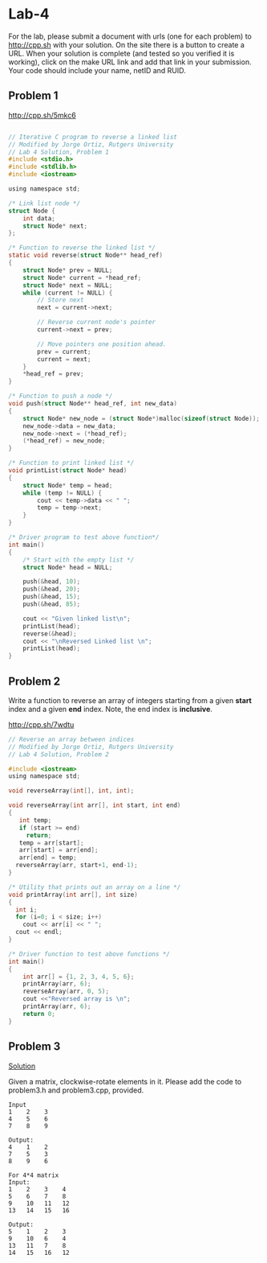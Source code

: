 # Lab-4
For the lab, please submit a document with urls (one for each problem) to http://cpp.sh with your solution. On the site there is a button to create a URL. When your solution is complete (and tested so you verified it is working), click on the make URL link and add that link in your submission. Your code should include your name, netID and RUID.


## Problem 1

http://cpp.sh/5mkc6

```C

// Iterative C program to reverse a linked list 
// Modified by Jorge Ortiz, Rutgers University
// Lab 4 Solution, Problem 1
#include <stdio.h> 
#include <stdlib.h> 
#include <iostream>

using namespace std;

/* Link list node */
struct Node { 
	int data; 
	struct Node* next; 
}; 

/* Function to reverse the linked list */
static void reverse(struct Node** head_ref) 
{ 
	struct Node* prev = NULL; 
	struct Node* current = *head_ref; 
	struct Node* next = NULL; 
	while (current != NULL) { 
		// Store next 
		next = current->next; 

		// Reverse current node's pointer 
		current->next = prev; 

		// Move pointers one position ahead. 
		prev = current; 
		current = next; 
	} 
	*head_ref = prev; 
} 

/* Function to push a node */
void push(struct Node** head_ref, int new_data) 
{ 
	struct Node* new_node = (struct Node*)malloc(sizeof(struct Node)); 
	new_node->data = new_data; 
	new_node->next = (*head_ref); 
	(*head_ref) = new_node; 
} 

/* Function to print linked list */
void printList(struct Node* head) 
{ 
	struct Node* temp = head; 
	while (temp != NULL) { 
		cout << temp->data << " "; 
		temp = temp->next; 
	} 
} 

/* Driver program to test above function*/
int main() 
{ 
	/* Start with the empty list */
	struct Node* head = NULL; 

	push(&head, 10); 
	push(&head, 20); 
	push(&head, 15); 
	push(&head, 85); 

	cout << "Given linked list\n"; 
	printList(head); 
	reverse(&head); 
	cout << "\nReversed Linked list \n"; 
	printList(head); 
} 

```


## Problem 2

Write a function to reverse an array of integers starting from a given **start** index and a given **end** index.  Note, the end index is **inclusive**.  

http://cpp.sh/7wdtu

```C
// Reverse an array between indices
// Modified by Jorge Ortiz, Rutgers University
// Lab 4 Solution, Problem 2

#include <iostream>
using namespace std;

void reverseArray(int[], int, int);

void reverseArray(int arr[], int start, int end) 
{ 
   int temp; 
   if (start >= end) 
     return; 
   temp = arr[start];    
   arr[start] = arr[end]; 
   arr[end] = temp; 
  reverseArray(arr, start+1, end-1);    
}

/* Utility that prints out an array on a line */
void printArray(int arr[], int size)
{
  int i;
  for (i=0; i < size; i++)
    cout << arr[i] << " ";
  cout << endl;
}

/* Driver function to test above functions */
int main()
{
    int arr[] = {1, 2, 3, 4, 5, 6};
    printArray(arr, 6);
    reverseArray(arr, 0, 5);
    cout <<"Reversed array is \n";
    printArray(arr, 6);
    return 0;
}
```

## Problem 3

[Solution](https://github.com/jortizcs-rutgers/PM1-Spring2020-Rutgers/tree/master/lab4/p3-soln)

Given a matrix, clockwise-rotate elements in it.  Please add the code to problem3.h and problem3.cpp, provided.

```
Input
1    2    3
4    5    6
7    8    9

Output:
4    1    2
7    5    3
8    9    6

For 4*4 matrix
Input:
1    2    3    4    
5    6    7    8
9    10   11   12
13   14   15   16

Output:
5    1    2    3
9    10   6    4
13   11   7    8
14   15   16   12
```



